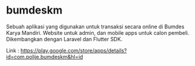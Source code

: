 # bumdeskm

Sebuah aplikasi yang digunakan untuk transaksi secara online di Bumdes Karya Mandiri. Website untuk admin, dan mobile apps untuk calon pembeli. Dikembangkan dengan Laravel dan Flutter SDK.

Link : https://play.google.com/store/apps/details?id=com.polije.bumdeskm&hl=id
